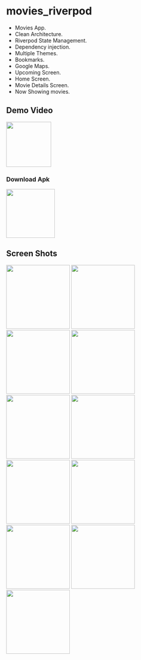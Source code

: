 # movies_riverpod
 
- Movies App.
- Clean Architecture.
- Riverpod State Management.
- Dependency injection.
- Multiple Themes.
- Bookmarks.
- Google Maps.
- Upcoming Screen.
- Home Screen.
- Movie Details Screen.
- Now Showing movies.

## Demo Video
<a href="https://youtu.be/Nr54-TYBIZU"><img src="https://upload.wikimedia.org/wikipedia/commons/thumb/e/e1/Logo_of_YouTube_%282015-2017%29.svg/2560px-Logo_of_YouTube_%282015-2017%29.svg.png" width="120"></img></a>


### Download Apk
<a href="https://github.com/mo7amedaliEbaid/movies_riverpod/releases/download/v1.0.0/movies-riverpod.apk"><img src="https://playerzon.com/asset/download.png" width="130"></img></a>
<br />


## Screen Shots

<p float="left">
   <img src="https://github.com/mo7amedaliEbaid/movies_riverpod/blob/d044e3c1b86356c5dad1392a78ec978a3b61e72a/screenshots/details.jpg" width="170" />
   <img src="https://github.com/mo7amedaliEbaid/movies_riverpod/blob/495018f2b45dd20cb47c7e2cc336279c5174b34e/screenshots/detailslight.jpg" width="170" />
   <img src="https://github.com/mo7amedaliEbaid/movies_riverpod/blob/df2799037a11fbf2aba7b46b371eb1c8f4771470/screenshots/drawer_light.jpg" width="170" />
   <img src="https://github.com/mo7amedaliEbaid/movies_riverpod/blob/df2799037a11fbf2aba7b46b371eb1c8f4771470/screenshots/home_dark.jpg" width="170" />
   <img src="https://github.com/mo7amedaliEbaid/movies_riverpod/blob/df2799037a11fbf2aba7b46b371eb1c8f4771470/screenshots/bookmarks_light.jpg" width="170" />
   <img src="https://github.com/mo7amedaliEbaid/movies_riverpod/blob/df2799037a11fbf2aba7b46b371eb1c8f4771470/screenshots/bookmarks_dark.jpg" width="170" />
   <img src="https://github.com/mo7amedaliEbaid/movies_riverpod/blob/df2799037a11fbf2aba7b46b371eb1c8f4771470/screenshots/home_light.jpg" width="170" />
   <img src="https://github.com/mo7amedaliEbaid/movies_riverpod/blob/df2799037a11fbf2aba7b46b371eb1c8f4771470/screenshots/drawer_dark.jpg" width="170" />
   <img src="https://github.com/mo7amedaliEbaid/movies_riverpod/blob/cffcba51c3fb2fcec0371896a9c2c716801cec15/screenshots/upcom_dark.jpg" width="170" />
   <img src="https://github.com/mo7amedaliEbaid/movies_riverpod/blob/cffcba51c3fb2fcec0371896a9c2c716801cec15/screenshots/upcom_light.jpg" width="170" />
   <img src="https://github.com/mo7amedaliEbaid/movies_riverpod/blob/df2799037a11fbf2aba7b46b371eb1c8f4771470/screenshots/notidark.jpg" width="170" />
</p>




